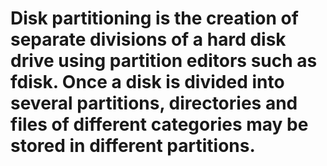 # Disk partitioning is the creation of separate divisions of a hard disk drive using partition editors such as fdisk. Once a disk is divided into several partitions, directories and files of different categories may be stored in different partitions.
